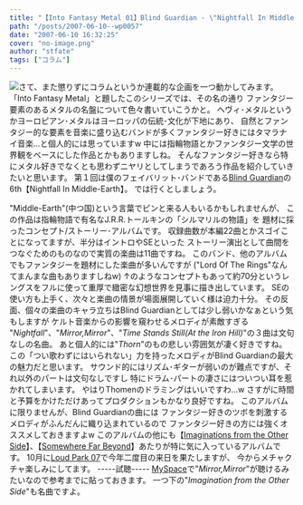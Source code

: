 ```yaml
---
title: "【Into Fantasy Metal 01】Blind Guardian - \"Nightfall In Middle-Earth\""
path: "/posts/2007-06-10--wp0057"
date: "2007-06-10 16:32:25"
cover: "no-image.png"
author: "stfate"
tags: ["コラム"]
---
```


<a href="http://www.amazon.co.jp/gp/product/B000006ED1%3ftag=invisibleair-22%26link_code=xm2%26camp=2025%26dev-t=0ZZ51W51PSHKTDFA9002" target="_blank"><img src="http://ec1.images-amazon.com/images/I/31BzcjiPlkL.jpg"   /></a>さて、また懲りずにコラムというか連載的な企画を一つ動かしてみます。
「Into Fantasy Metal」と題したこのシリーズでは、その名の通り
ファンタジー要素のあるメタルの名盤について色々書いていこうかと。
ヘヴィ･メタルというかヨーロピアン･メタルはヨーロッパの伝統･文化が下地にあり、
自然とファンタジー的な要素を音楽に盛り込むバンドが多くファンタジー好きにはタマラナイ音楽…と個人的には思っていますw
中には指輪物語とかファンタジー文学の世界観をベースにした作品とかもありますしね。
そんなファンタジー好きなら特にメタル好きでなくとも思わずニヤリとしてしまうであろう作品を紹介していきたいと思います。
第１回は僕のフェイバリット･バンドである<a href="http://www.blind-guardian.com/" target="_blank">Blind Guardian</a>の6th【Nightfall In Middle-Earth】。
では行くとしましょう。
<br>

<!--more-->
"Middle-Earth"(中つ国)という言葉でピンと来る人もいるかもしれませんが、
この作品は指輪物語で有名なJ.R.R.トールキンの「シルマリルの物語」を
題材に採ったコンセプト/ストーリー･アルバムです。
収録曲数が本編22曲とかスゴイことになってますが、半分はイントロやSEといった
ストーリー演出として曲間をつなぐためのものなので実質の楽曲は11曲ですね。
このバンド、他のアルバムでもファンタジーを題材にした楽曲が多いんですが
("Lord Of The Rings"なんてまんまな曲もありますしねw)
↑のようなコンセプトもあって約70分というレングスをフルに使って重厚で緻密な幻想世界を見事に描き出しています。
SEの使い方も上手く、次々と楽曲の情景が場面展開していく様は迫力十分。
その反面、個々の楽曲のキャラ立ちはBlind Guardianとしては少し弱いかなぁという気もしますが
ケルト音楽からの影響を窺わせるメロディが素敵すぎる
"<em>Nightfall</em>"、"<em>Mirror,Mirror</em>"、"<em>Time Stands Still(At the Iron Hill)</em>"の３曲は文句なしの名曲。
あと個人的には"<em>Thorn</em>"のもの悲しい雰囲気が凄く好きですね。
この「つい歌わずにはいられない」力を持ったメロディがBlind Guardianの最大の魅力だと思います。
サウンド的にはリズム･ギターが弱いのが難点ですが、それ以外のパートは文句なしですし
特にドラム･パートの凄さにはついつい耳を惹かれてしまいます。
やはりThomenのドラミングはいいですわ…w
さすがに時間と予算をかけただけあってプロダクションもかなり良好ですね。
このアルバムに限りませんが、Blind Guardianの曲には
ファンタジー好きのツボを刺激するメロディがふんだんに織り込まれているので
ファンタジー好きの方には強くオススメしておきますよw
このアルバムの他にも【<a href="http://www.amazon.co.jp/%E3%82%A4%E3%83%9E%E3%82%B8%E3%83%8D%E3%83%BC%E3%82%B7%E3%83%A7%E3%83%B3%E3%82%BA%E3%83%BB%E3%83%95%E3%83%AD%E3%83%A0%E3%83%BB%E3%82%B8%E3%83%BB%E3%82%A2%E3%82%B6%E3%83%BC%E3%83%BB%E3%82%B5%E3%82%A4%E3%83%89-1-%E3%83%96%E3%83%A9%E3%82%A4%E3%83%B3%E3%83%89%E3%83%BB%E3%82%AC%E3%83%BC%E3%83%87%E3%82%A3%E3%82%A2%E3%83%B3/dp/B00005V2UF/ref=pd_bbs_sr_3/249-3067156-2193941?ie=UTF8&s=music&qid=1181464605&sr=8-3" target="_blank">Imaginations from the Other Side</a>】、【<a href="http://www.amazon.co.jp/%E3%82%B5%E3%83%A0%E3%83%9B%E3%82%A8%E3%82%A2%E3%83%BB%E3%83%95%E3%82%A9%E3%83%BC%E3%83%BB%E3%83%93%E3%83%A8%E3%83%B3%E3%83%89-1-%E3%83%96%E3%83%A9%E3%82%A4%E3%83%B3%E3%83%89%E3%83%BB%E3%82%AC%E3%83%BC%E3%83%87%E3%82%A3%E3%82%A2%E3%83%B3/dp/B00005V2UE/ref=sr_1_5/249-3067156-2193941?ie=UTF8&s=music&qid=1181464605&sr=8-5" target="_blank">Somewhere Far Beyond</a>】あたりが特に気に入っているアルバムです。
10月に<a href="http://www.loudpark.com/" target="_blank">Loud Park 07</a>で今年二度目の来日を果たしますが、
今からメチャクチャ楽しみにしてます。
-----試聴-----
<a href="http://www.myspace.com/blindguardian" target="_blank">MySpace</a>で"<em>Mirror,Mirror</em>"が聴けるみたいなので参考までに貼っておきます。
一つ下の"<em>Imagination from the Other Side</em>"も名曲ですよ。
